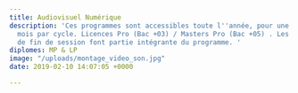 ```yaml
---
title: Audiovisuel Numérique
description: 'Ces programmes sont accessibles toute l''année, pour une durée de 11
  mois par cycle. Licences Pro (Bac +03) / Masters Pro (Bac +05) . Les stages pratiques
  de fin de session font partie intégrante du programme. '
diplomes: MP & LP
image: "/uploads/montage_video_son.jpg"
date: 2019-02-10 14:07:05 +0000

---
```

